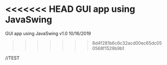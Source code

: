 <<<<<<< HEAD
GUI app using JavaSwing
=======
GUI app using JavaSwing
v1.0
10/16/2019
>>>>>>> 8d4f281b6c6c32acd00ec65dc050568f1529b9b1

//TEST

